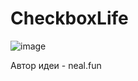 # CheckboxLife

![image](https://github.com/user-attachments/assets/b15d9c68-7631-4d88-b07b-535a5dba6306)

Автор идеи - neal.fun
